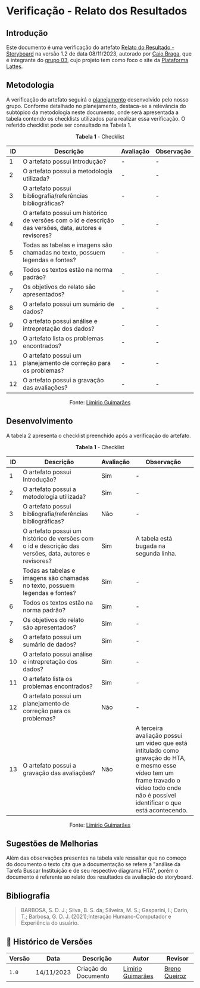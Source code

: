 #  Verificação - Relato dos Resultados

## Introdução

Este documento é uma verificação do artefato [Relato do Resultado - Storyboard](https://interacao-humano-computador.github.io/2023.2-PlataformaLattes/Design%2C%20Avaliação%20e%20Desenvolvimento/Nível%2001/Storyboard/Relato%20dos%20resultados%20dos%20Storyboards/) na versão 1.2 de data 08/11/2023, autorado por [Caio Braga](https://github.com/caioalvesbraga), que é integrante do [grupo 03](https://interacao-humano-computador.github.io/2023.2-PlataformaLattes/Design%2C%20Avalia%C3%A7%C3%A3o%20e%20Desenvolvimento/N%C3%ADvel%2001/An%C3%A1lise%20de%20tarefas/planej-hta/), cujo projeto tem como foco o site da [Plataforma Lattes](https://www.lattes.cnpq.br/).

## Metodologia 

A verificação do artefato seguirá o [planejamento](https://interacao-humano-computador.github.io/2023.2-Ventoy/verificacao/planejamendoDaVerificacao/) desenvolvido pelo nosso grupo. Conforme detalhado no planejamento, destaca-se a relevância do subtópico da metodologia neste documento, onde será apresentada a tabela contendo os checklists utilizados para realizar essa verificação. O referido checklist pode ser consultado na Tabela 1.

<center>

**Tabela 1** - Checklist

| ID | Descrição                                                                                                                      | Avaliação  | Observação                                                             |
|----|--------------------------------------------------------------------------------------------------------------------------------|------------|------------------------------------------------------------------------|
| 1  | O artefato possui Introdução?                                                                                                  | -          | -                                                                      |
| 2  | O artefato possui a metodologia utilizada?                                                                    		      | -          | -                                                                      |
| 3  | O artefato possui bibliografia/referências bibliográficas?                                                                     | -          | -                                                                      |
| 4  | O artefato possui um histórico de versões com o id e descrição das versões, data, autores e revisores?                         | -          | -                                                                      |
| 5  | Todas as tabelas e imagens são chamadas no texto, possuem legendas e fontes?                                                   | -          | -                                                                      |
| 6  | Todos os textos estão na norma padrão?                                       						      | -          | -                                                                      |
| 7  | Os objetivos do relato são apresentados?							       				      | -          | -                                                                      |
| 8  | O artefato possui um sumário de dados? 			                                                                      | -          | -                                                                      |
| 9  | O artefato possui análise e intrepretação dos dados?								              | -          | -  								    |
| 10  | O artefato lista os problemas encontrados?		                              					      | -          | -  								    |
| 11  | O artefato possui um planejamento de correção para os problemas?				                              | -          | -  								    |
| 12  | O artefato possui a gravação das avaliações?							                              | -          | -  								    |


Fonte: [Limirio Guimarães](https://github.com/LimirioGuimaraes)

</center>


## Desenvolvimento 

A tabela 2 apresenta o checklist preenchido após a verificação do artefato.

<center>

**Tabela 1** - Checklist

| ID | Descrição                                                                                                                      | Avaliação  | Observação                                                             |
|----|--------------------------------------------------------------------------------------------------------------------------------|------------|------------------------------------------------------------------------|
| 1  | O artefato possui Introdução?                                                                                                  | Sim        | -                                                                      |
| 2  | O artefato possui a metodologia utilizada?                                                                    		      | Sim        | -                                                                      |
| 3  | O artefato possui bibliografia/referências bibliográficas?                                                                     | Não        | -                                                                      |
| 4  | O artefato possui um histórico de versões com o id e descrição das versões, data, autores e revisores?                         | Sim        | A tabela está bugada na segunda linha.				    |
| 5  | Todas as tabelas e imagens são chamadas no texto, possuem legendas e fontes?                                                   | Sim        | -                                                                      |
| 6  | Todos os textos estão na norma padrão?                                       						      | Sim        | -                                                                      |
| 7  | Os objetivos do relato são apresentados?							       				      | Sim        | -                                                                      |
| 8  | O artefato possui um sumário de dados? 			                                                                      | Sim        | -                                                                      |
| 10  | O artefato possui análise e intrepretação dos dados?								              | Sim        | -  								    |
| 11  | O artefato lista os problemas encontrados?		                              					      | Sim        | -  								    |
| 12  | O artefato possui um planejamento de correção para os problemas?				                              | Não        | -  								    |
| 13  | O artefato possui a gravação das avaliações?							                              | Não        | A terceira avaliação possui um video que está intitulado como gravação do HTA, e mesmo esse vídeo tem um frame travado o vídeo todo onde não é possível identificar o que está acontecendo. |


Fonte: [Limirio Guimarães](https://github.com/LimirioGuimaraes)

</center>


## Sugestões de Melhorias

Além das observações presentes na tabela vale ressaltar que no começo do documento o texto cita que a documentação se refere a "análise da Tarefa Buscar Instituição e de seu respectivo diagrama HTA", porém o documento é referente ao relato dos resultados da avaliação do storyboard. 

## Bibliografia

> BARBOSA, S. D. J.; Silva, B. S. da; Silveira, M. S.; Gasparini, I.; Darin, T.; Barbosa, G. D. J. (2021);Interação Humano-Computador e Experiência do usuário.
    
## 📑 Histórico de Versões

| Versão | Data       | Descrição                                       | Autor                                          | Revisor                                      |
| ------ | ---------- | ----------------------------------------------- | -----------------------------------------------| ---------------------------------------------|
| `1.0`  | 14/11/2023 | Criação do Documento | [Limirio Guimarães](https://github.com/LimirioGuimaraes) | [Breno Queiroz](https://github.com/brenob6) |
 

